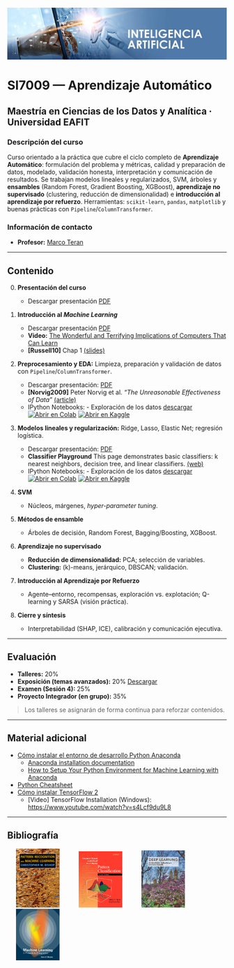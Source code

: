 [![banner](/_assets/pics/bannerAI.jpg)](https://github.com/marcoteran/ml)

# SI7009 — Aprendizaje Automático
## Maestría en Ciencias de los Datos y Analítica · Universidad EAFIT

### Descripción del curso
Curso orientado a la práctica que cubre el ciclo completo de **Aprendizaje Automático**: formulación del problema y métricas, calidad y preparación de datos, modelado, validación honesta, interpretación y comunicación de resultados. Se trabajan modelos lineales y regularizados, SVM, árboles y **ensambles** (Random Forest, Gradient Boosting, XGBoost), **aprendizaje no supervisado** (clustering, reducción de dimensionalidad) e **introducción al aprendizaje por refuerzo**. Herramientas: `scikit-learn`, `pandas`, `matplotlib` y buenas prácticas con `Pipeline`/`ColumnTransformer`.

### Información de contacto
* **Profesor:** [Marco Teran](https://marcoteran.github.io/)

---

## Contenido
0. **Presentación del curso**
   * Descargar presentación [PDF](https://github.com/marcoteran/ml/raw/master/lectures/00_machinelearning_syllabus.pdf)

1. **Introducción al *Machine Learning***
   * Descargar presentación [PDF](https://github.com/marcoteran/ml/raw/master/lectures/01_machinelearning_introductiontomachinelearning.pdf)
   * **Video:** [The Wonderful and Terrifying Implications of Computers That Can Learn](https://www.ted.com/talks/jeremy_howard_the_wonderful_and_terrifying_implications_of_computers_that_can_learn)
   * **[Russell10]** Chap 1 [(slides)](http://aima.eecs.berkeley.edu/slides-pdf/chapter01.pdf)

2. **Preprocesamiento y EDA:** Limpieza, preparación y validación de datos con `Pipeline`/`ColumnTransformer`.
	* Descargar presentación: [PDF](https://github.com/marcoteran/ml/raw/master/lectures/02_machinelearning_dataexploration.pdf)
	* **[Norvig2009]** Peter Norvig et al. *“The Unreasonable Effectiveness of Data”* [(article)](https://static.googleusercontent.com/media/research.google.com/es//pubs/archive/35179.pdf)
  	* IPython Notebooks:
			- Exploración de los datos [descargar](https://github.com/marcoteran/ml/blob/master/notebooks/ml_machinelearninglandscape.ipynb)
			[![Abrir en Colab](https://colab.research.google.com/assets/colab-badge.svg)](https://colab.research.google.com/github/marcoteran/ml/blob/master/notebooks/ml_machinelearninglandscape.ipynb)
         [![Abrir en Kaggle](https://kaggle.com/static/images/open-in-kaggle.svg)](https://kaggle.com/kernels/welcome?src=https://github.com/marcoteran/ml/blob/master/notebooks/ml_machinelearninglandscape.ipynb)

3. **Modelos lineales y regularización:** Ridge, Lasso, Elastic Net; regresión logística.
   * Descargar presentación: [PDF](https://github.com/marcoteran/ml/raw/master/lectures/03_machinelearning_regressors.pdf)
   * **Classifier Playground** This page demonstrates basic classifiers: k nearest neighbors, decision tree, and linear classifiers. [(web)](https://www.ccom.ucsd.edu/~cdeotte/programs/classify.html)
   * IPython Notebooks:
         - Exploración de los datos [descargar](https://github.com/marcoteran/ml/blob/master/notebooks/ml_regression.ipynb)
         [![Abrir en Colab](https://colab.research.google.com/assets/colab-badge.svg)](https://colab.research.google.com/github/marcoteran/ml/blob/master/notebooks/ml_regression.ipynb)
         [![Abrir en Kaggle](https://kaggle.com/static/images/open-in-kaggle.svg)](https://kaggle.com/kernels/welcome?src=https://github.com/marcoteran/ml/blob/master/notebooks/ml_regression.ipynb)

4. **SVM**  
   * Núcleos, márgenes, *hyper-parameter tuning*.

5. **Métodos de ensamble**
   * Árboles de decisión, Random Forest, Bagging/Boosting, XGBoost.

6. **Aprendizaje no supervisado**
   * **Reducción de dimensionalidad:** PCA; selección de variables.  
   * **Clustering:** \(k\)-means, jerárquico, DBSCAN; validación.

7. **Introducción al Aprendizaje por Refuerzo**
   * Agente–entorno, recompensas, exploración vs. explotación; Q-learning y SARSA (visión práctica).

8. **Cierre y síntesis**
   * Interpretabilidad (SHAP, ICE), calibración y comunicación ejecutiva.

---

## Evaluación
- **Talleres:** 20%  
- **Exposición (temas avanzados):** 20% [Descargar](https://github.com/marcoteran/ml/raw/master/homeworks/ml_presentations.pdf)
- **Examen (Sesión 4):** 25%  
- **Proyecto Integrador (en grupo):** 35%

> Los talleres se asignarán de forma continua para reforzar contenidos.

---

## Material adicional
* [Cómo instalar el entorno de desarrollo Python Anaconda](https://github.com/marcoteran/ml/raw/master/aditionalmaterial/documentation/instalarPython_Anaconda.pdf)
  * [Anaconda installation documentation](https://docs.anaconda.com/anaconda/install/windows/)
  * [How to Setup Your Python Environment for Machine Learning with Anaconda](https://machinelearningmastery.com/setup-python-environment-machine-learning-deep-learning-anaconda/)
* [Python Cheatsheet](https://github.com/marcoteran/ml/raw/master/aditionalmaterial/cheatsheetsandinfographics/pythoncheatsheets.pdf)
* [Cómo instalar TensorFlow 2](https://www.tensorflow.org/install?hl=es-419)
  * [Video] TensorFlow Installation (Windows): https://www.youtube.com/watch?v=s4Lcf9du9L8

---
## Bibliografía

<p float="left">

[<img src="/_assets/pics/BishopPattern Recognition.jpg" width="100" alt="Christopher M. Bishop - Pattern Recognition and Machine Learning" title="Christopher M. Bishop - Pattern Recognition and Machine Learning" hspace="20">](https://github.com/marcoteran/deeplearningmodule/raw/main/aditionalmaterial/books/Christopher%20M.%20Bishop%20-%20Pattern%20Recognition%20and%20Machine%20Learning.pdf)
[<img src="/_assets/pics/DudaPatternclassification.jpg" width="100" alt="Richard O. Duda - Pattern classification" title="Richard O. Duda - Pattern classification" hspace="20">](https://github.com/marcoteran/deeplearningmodule/raw/main/aditionalmaterial/books/Richard%20O.%20Duda%20-%20Pattern%20classification.pdf)
[<img src="/_assets/pics/IanGoodfellowDeepLearning.jpg" width="100" alt="Ian Goodfellow - Deep Learning" title="Ian Goodfellow - Deep Learning" hspace="20">](https://github.com/marcoteran/deeplearningmodule/raw/main/aditionalmaterial/books/Ian%20Goodfellow%20-%20Deep%20Learning.pdf)
[<img src="/_assets/pics/MurphyMachine Learning.jpg" width="100" alt="Kevin P. Murphy - Machine Learning_ A Probabilistic Perspective" title="Kevin P. Murphy - Machine Learning_ A Probabilistic Perspective" hspace="20">](https://github.com/marcoteran/deeplearningmodule/raw/main/aditionalmaterial/books/Kevin%20P.%20Murphy%20-%20Machine%20Learning_%20A%20Probabilistic%20Perspective.pdf)
</p>
